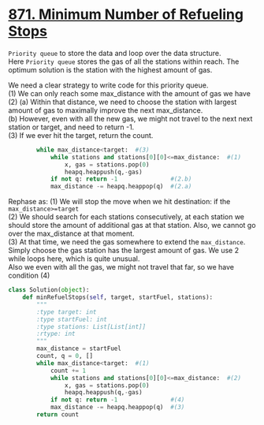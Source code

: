 # [871. Minimum Number of Refueling Stops](https://leetcode.com/problems/minimum-number-of-refueling-stops/)

`Priority queue` to store the data and loop over the data structure.   
Here `Priority queue` stores the gas of all the stations within reach. The optimum solution is the station with the highest amount of gas.

We need a clear strategy to write code for this priority queue.   
(1) We can only reach some max_distance with the amount of gas we have   
(2) (a) Within that distance, we need to choose the station with largest amount of gas to maximally improve the next max_distance.   
(b) However, even with all the new gas, we might not travel to the next next station or target, and need to return -1.   
(3) If we ever hit the target, return the count.

```python
        while max_distance<target:  #(3)
            while stations and stations[0][0]<=max_distance:  #(1)
                x, gas = stations.pop(0)
                heapq.heappush(q,-gas)
            if not q: return -1               #(2.b)
            max_distance -= heapq.heappop(q)  #(2.a)
```

Rephase as:
(1) We will stop the move when we hit destination: if the `max_distance>=target`   
(2) We should search for each stations consecutively, at each station we should store the amount of additional gas at that station. Also, we cannot go over the max_distance at that moment.  
(3) At that time, we need the gas somewhere to extend the `max_distance`. Simply choose the gas station has the largest amount of gas.
We use 2 while loops here, which is quite unusual.   
Also we even with all the gas, we might not travel that far, so we have condition (4)

```python
class Solution(object):
    def minRefuelStops(self, target, startFuel, stations):
        """
        :type target: int
        :type startFuel: int
        :type stations: List[List[int]]
        :rtype: int
        """
        max_distance = startFuel
        count, q = 0, []
        while max_distance<target:  #(1)
            count += 1
            while stations and stations[0][0]<=max_distance:  #(2)
                x, gas = stations.pop(0)
                heapq.heappush(q,-gas)
            if not q: return -1               #(4)
            max_distance -= heapq.heappop(q)  #(3)
        return count
```
